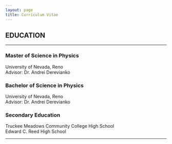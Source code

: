 ```yaml
---
layout: page
title: Curriculum Vitae
---
```


## EDUCATION
___
### Master of Science in Physics
University of Nevada, Reno  
Advisor: Dr. Andrei Derevianko

### Bachelor of Science in Physics
University of Nevada, Reno  
Advisor: Dr. Andrei Derevianko

### Secondary Education
Truckee Meadows Community College High School  
Edward C. Reed High School
___
